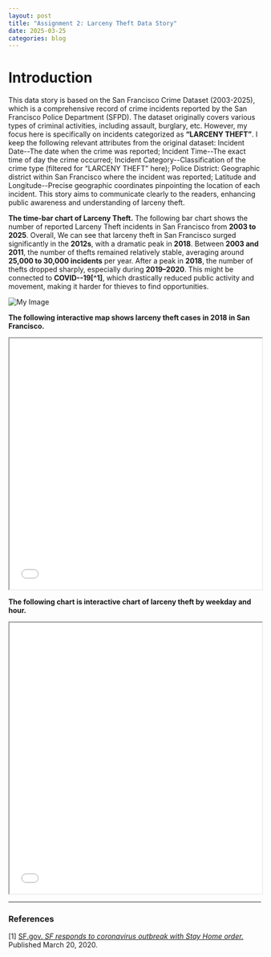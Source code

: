 ```yaml
---
layout: post
title: "Assignment 2: Larceny Theft Data Story"
date: 2025-03-25
categories: blog
---
```

# Introduction
This data story is based on the San Francisco Crime Dataset (2003-2025), which is a comprehensive record of crime incidents reported by the San Francisco Police Department (SFPD). The dataset originally covers various types of criminal activities, including assault, burglary, etc. However, my focus here is specifically on incidents categorized as **“LARCENY THEFT”**. I keep the following relevant attributes from the original dataset: Incident Date--The date when the crime was reported; Incident Time--The exact time of day the crime occurred; Incident Category--Classification of the crime type (filtered for “LARCENY THEFT” here); Police District: Geographic district within San Francisco where the incident was reported; Latitude and Longitude--Precise geographic coordinates pinpointing the location of each incident. This story aims to communicate clearly to the readers, enhancing public awareness and understanding of larceny theft.

**The time-bar chart of Larceny Theft.** The following bar chart shows the number of reported Larceny Theft incidents in San Francisco from **2003 to 2025**. Overall, We can see that larceny theft in San Francisco surged significantly in the **2012s**, with a dramatic peak in **2018**. Between **2003 and 2011**, the number of thefts remained relatively stable, averaging around **25,000 to 30,000 incidents** per year. After a peak in **2018**, the number of thefts dropped sharply, especially during **2019–2020**. This might be connected to **COVID--19[^1]**, which drastically reduced public activity and movement, making it harder for thieves to find opportunities.

![My Image](https://ndszt.github.io/yst.github.io/images/larceny_theft_per_year.png)

**The following interactive map shows larceny theft cases in 2018 in San Francisco.**
<iframe src="/yst.github.io/HTML/larceny_map_2018.html" width="100%" height="500"></iframe>

**The following chart is interactive chart of larceny theft by weekday and hour.**
<iframe src="/yst.github.io/HTML/larceny_theft_by_week.html" width="100%" height="540"></iframe>


---
### References
[1] [SF.gov. *SF responds to coronavirus outbreak with Stay Home order.*](https://sf.gov/news/sf-responds-coronavirus-outbreak-stay-home-order) Published March 20, 2020.
